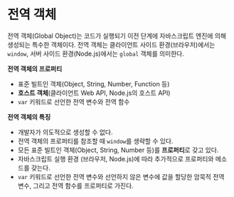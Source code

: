 # 전역 객체

전역 객체(Global Object)는 코드가 실행되기 이전 단계에 자바스크립트 엔진에 의해 생성되는 특수한 객체이다. 전역 객체는 클라이언트 사이드 환경(브라우저)에서는 `window`, 서버 사이드 환경(Node.js)에서는 `global` 객체를 의미한다.

**전역 객체의 프로퍼티**

* 표준 빌트인 객체(Object, String, Number, Function 등)
* **호스트 객체**(클라이언트 Web API, Node.js의 호스트 API)
* `var` 키워드로 선언한 전역 변수와 전역 함수



**전역 객체의 특징**

* 개발자가 의도적으로 생성할 수 없다.
* 전역 객체의 프로퍼티를 참조할 때 `window`를 생략할 수 있다.
* 모든 표준 빌트인 객체(Object, String, Number 등)를 **프로퍼티**로 갖고 있다.
* 자바스크립트 실행 환경 (브라우저, Node.js)에 따라 추가적으로 프로퍼티와 메소드를 갖는다.
* `var` 키워드로 선언한 전역 변수와 선언하지 않은 변수에 값을 할당한 암묵적 전역 변수, 그리고 전역 함수를 프로퍼티로 가진다.

